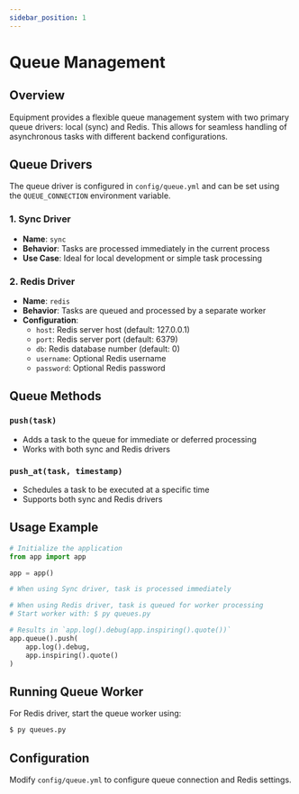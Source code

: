 ```yaml
---
sidebar_position: 1
---
```


# Queue Management

## Overview
Equipment provides a flexible queue management system with two primary queue drivers: local (sync) and Redis. This allows for seamless handling of asynchronous tasks with different backend configurations.

## Queue Drivers
The queue driver is configured in `config/queue.yml` and can be set using the `QUEUE_CONNECTION` environment variable.

### 1. Sync Driver
- **Name**: `sync`
- **Behavior**: Tasks are processed immediately in the current process
- **Use Case**: Ideal for local development or simple task processing

### 2. Redis Driver
- **Name**: `redis`
- **Behavior**: Tasks are queued and processed by a separate worker
- **Configuration**:
  - `host`: Redis server host (default: 127.0.0.1)
  - `port`: Redis server port (default: 6379)
  - `db`: Redis database number (default: 0)
  - `username`: Optional Redis username
  - `password`: Optional Redis password

## Queue Methods

### `push(task)`
- Adds a task to the queue for immediate or deferred processing
- Works with both sync and Redis drivers

### `push_at(task, timestamp)`
- Schedules a task to be executed at a specific time
- Supports both sync and Redis drivers

## Usage Example

```python
# Initialize the application
from app import app

app = app()

# When using Sync driver, task is processed immediately

# When using Redis driver, task is queued for worker processing
# Start worker with: $ py queues.py

# Results in `app.log().debug(app.inspiring().quote())`
app.queue().push(
    app.log().debug,
    app.inspiring().quote()
)
```

## Running Queue Worker
For Redis driver, start the queue worker using:
```bash
$ py queues.py
```

## Configuration
Modify `config/queue.yml` to configure queue connection and Redis settings.

